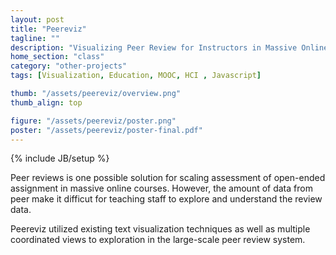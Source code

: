 ```yaml
---
layout: post
title: "Peereviz"
tagline: ""
description: "Visualizing Peer Review for Instructors in Massive Online Courses"
home_section: "class"
category: "other-projects"
tags: [Visualization, Education, MOOC, HCI , Javascript]

thumb: "/assets/peereviz/overview.png"
thumb_align: top

figure: "/assets/peereviz/poster.png"
poster: "/assets/peereviz/poster-final.pdf"
---
```

{% include JB/setup %}

Peer reviews is one possible solution for scaling assessment of open-ended assignment in massive online courses.  However, the amount of data from peer make it difficut for teaching staff to explore and understand the review data.

Peereviz utilized existing text visualization techniques as well as multiple coordinated views to exploration in the large-scale peer review system.

